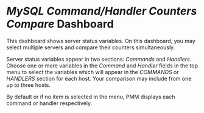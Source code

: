 # *MySQL Command/Handler Counters Compare* Dashboard

This dashboard shows server status variables. On this dashboard, you may select multiple servers and compare their counters simultaneously.

Server status variables appear in two sections: *Commands* and *Handlers*. Choose one or more variables in the *Command* and *Handler* fields in the top menu to select the variables which will appear in the *COMMANDS* or *HANDLERS* section for each host. Your comparison may include from one up to three hosts.

By default or if no item is selected in the menu, PMM displays each command or handler respectively.
